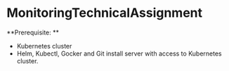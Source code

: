 # MonitoringTechnicalAssignment

**Prerequisite: **

* Kubernetes cluster
* Helm, Kubectl, Gocker and Git install server with access to Kubernetes cluster.

